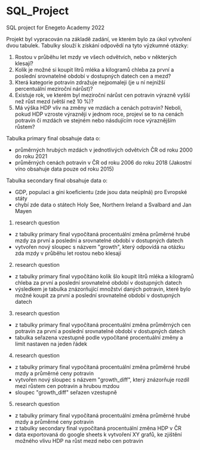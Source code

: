 # SQL_Project
SQL project for Enegeto Academy 2022

Projekt byl vypracován na základě zadání, ve kterém bylo za úkol vytvoření dvou tabulek. 
Tabulky slouží k získání odpovědí na tyto výzkumné otázky: 
1. Rostou v průběhu let mzdy ve všech odvětvích, nebo v některých klesají?
2. Kolik je možné si koupit litrů mléka a kilogramů chleba za první a poslední srovnatelné období v dostupných datech cen a mezd?
3. Která kategorie potravin zdražuje nejpomaleji (je u ní nejnižší percentuální meziroční nárůst)?
4. Existuje rok, ve kterém byl meziroční nárůst cen potravin výrazně vyšší než růst mezd (větší než 10 %)?
5. Má výška HDP vliv na změny ve mzdách a cenách potravin? Neboli, pokud HDP vzroste výrazněji v jednom roce, projeví se to na cenách potravin či mzdách ve stejném nebo násdujícím roce výraznějším růstem?

Tabulka primary final obsahuje data o:
- průměrných hrubých mzdách v jednotlivých odvětvích ČR od roku 2000 do roku 2021
- průměrných cenách potravin v ČR od roku 2006 do roku 2018 (Jakostní víno obsahuje data pouze od roku 2015)

Tabulka secondary final obsahuje data o:
- GDP, populaci a gini koeficientu (zde jsou data neúplná) pro Evropské státy
- chybí zde data o státech Holy See, Northern Ireland a Svalbard and Jan Mayen

1. research question 
- z tabulky primary final vypočítaná procentuální změna průměrné hrubé mzdy za první a poslední a srovnatelné období v dostupných datech
- vytvořen nový sloupec s názvem "growth", který odpovídá na otázku zda mzdy v průběhu let rostou nebo klesají

2. research question
- z tabulky primary final vypočítáno kolik šlo koupit litrů mléka a kilogramů chleba za první a poslední srovnatelné období v dostupných datech
- výsledkem je tabulka znázorňující množství daných potravin, které bylo možné koupit za první a poslední srovnatelné období v dostupných datech

3. research question
- z tabulky primary final vypočítaná procentuální změna průměrných cen potravin za první a poslední srovnatelné období v dostupných datech
- tabulka seřazena vzestupně podle vypočítané procentuální změny a limit nastaven na jeden řádek

4. research question
- z tabulky primary final vypočítaná procentuální změna průměrné hrubé mzdy a průměrné ceny potravin
- vytvořen nový sloupec s názvem "growth_diff", který znázorňuje rozdíl mezi růstem cen potravin a hrubou mzdou
- sloupec "growth_diff" seřazen vzestupně

5. research question
- z tabulky primary final vypočítaná procentuální změna průměrné hrubé mzdy a průměrné ceny potravin
- z tabulky secondary final vypočítaná procentuální změna HDP v ČR
- data exportovaná do google sheets k vytvoření XY grafů, ke zjištění možného vlivu HDP na růst mezd nebo cen potravin
